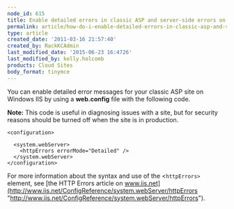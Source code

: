 ```yaml
---
node_id: 615
title: Enable detailed errors in classic ASP and server-side errors on Cloud Sites
permalink: article/how-do-i-enable-detailed-errors-in-classic-asp-and-server-side-errors-on-cloud-sites
type: article
created_date: '2011-03-16 21:57:40'
created_by: RackKCAdmin
last_modified_date: '2015-06-23 16:4726'
last_modified_by: kelly.holcomb
products: Cloud Sites
body_format: tinymce
---
```


You can enable detailed error messages for your classic ASP site on
Windows IIS by using a **web.config** file with the following code.

**Note:** This code is useful in diagnosing issues with a site, but for
security reasons should be turned off when the site is in production.

    <configuration>

      <system.webServer>
        <httpErrors errorMode="Detailed" />
      </system.webServer>
    </configuration>

For more information about the syntax and use of the \<`httpErrors>`
element, see [the HTTP Errors article on
www.iis.net](http://www.iis.net/ConfigReference/system.webServer/httpErrors "http://www.iis.net/ConfigReference/system.webServer/httpErrors").

